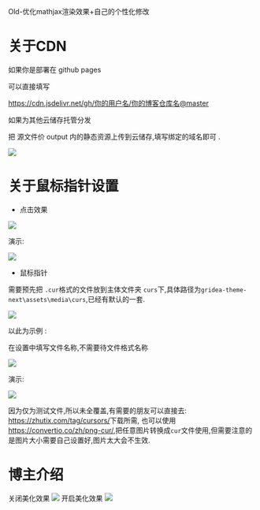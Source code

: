 Old-优化mathjax渲染效果+自己的个性化修改

# 关于CDN

如果你是部署在 github pages

可以直接填写

https://cdn.jsdelivr.net/gh/你的用户名/你的博客仓库名@master

如果为其他云储存托管分发

把 源文件价 output 内的静态资源上传到云储存,填写绑定的域名即可 .

![](https://upimage.alexhchu.com/2020/04/22/65893bbc87747.png)



# 关于鼠标指针设置
* 点击效果

![](https://upimage.alexhchu.com/2020/04/23/f0c42f4f8f901.png)

演示:

![](https://upimage.alexhchu.com/2020/04/23/3620409f14fd1.gif)

* 鼠标指针

需要预先把 `.cur`格式的文件放到主体文件夹 `curs`下,具体路径为`gridea-theme-next\assets\media\curs`,已经有默认的一套.

![](https://upimage.alexhchu.com/2020/04/23/2c9e94422d891.png)

以此为示例 :

在设置中填写文件名称,不需要待文件格式名称

![](https://upimage.alexhchu.com/2020/04/23/f70ca1ea2e7cc.png)

演示:

![](https://upimage.alexhchu.com/2020/04/23/475ae5ea1d6c4.gif)

因为仅为测试文件,所以未全覆盖,有需要的朋友可以直接去:
<https://zhutix.com/tag/cursors/>下载所需,
也可以使用<https://convertio.co/zh/png-cur/>,把任意图片转换成`cur`文件使用,但需要注意的是图片大小需要自己设置好,图片太大会不生效.

# 博主介绍

关闭美化效果
![](https://upimage.alexhchu.com/2020/04/23/ecce36a589809.png)
开启美化效果
![](https://upimage.alexhchu.com/2020/04/23/65e6c4f11363f.gif)
